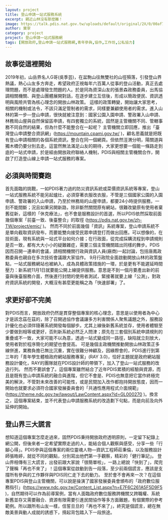 ```yaml
---
layout: project
title: 登山申請一站式服務系統
excerpt: 親近山林沒有那麼難！
image: https://talk.pdis.nat.gov.tw/uploads/default/original/2X/0/00af78663a0fe6c4be1174b28993e9d9f5ee25af.jpeg
author: 葉寧
category: project
project: 登山申請一站式服務網
tags: [開放政府,登山申請一站式服務網,青年參與,協作,工作坊,公私協力]
---
```

## 故事從這裡開始
2019年初，山岳界名人G哥(吳季芸)，在盆駒山往無雙社的山徑殞落，引發登山界熱議，熱心山友多方奔走，希望政府正視每年六百萬人從事的登山活動，真正去處理問題，而不是處理發生問題的人。於是同為資深山友的張景森政務委員，出馬協調相關機關、與登山團體展開對話，在逐步建立互信後，形成以簡政便民、資訊透明與風險共管為核心理念的開放山林政策。
這樣的政策轉變，開始讓大家思考，相關的機制或法令，不該只滿足管制者的需求，同樣要兼顧使用者的需求。進入山林的第一步—登山申請，很快就被注意到：國家公園入園申請、警政署入山申請、林務局山屋與自然保留區申請，有四套獨立的系統，固然是主管機關不同、管轄事務不同自然的結果，但為什麼不能整合在一起呢？
主管機關立即回應，推出「臺灣登山申請整合資訊網」(https://mountain.cpami.gov.tw/ )，顧名思義就是把既有登山申請相關的各個系統資訊，整合在同一個網頁。但依然涇渭分明，陽關道與獨木橋仍要分別去走。這當然無法滿足山友的期待，大家更想要一個能一條路走到底的一站式申請，於是經由開放政府聯絡人機制，PDIS與相關主管機關合作，開啟了打造登山線上申請一站式服務的專案。

## 必須與時間賽跑
首先面臨的挑戰，一如PDIS著力過的防災資訊系統或菜價資訊系統等專案，登山一站式服務系統不能另起爐灶，必須穿著衣服改衣服，不管是三個國家公園的入園申請、警政署的入山申請，乃至於林務局的山屋申請，都要24小時提供服務，一刻不能間斷；況且如果另開新路，除非斷然關閉原有網站，很難改變原有使用者棄舊從新，這樣的「休克療法」，也不會是服務設計的首選，所以PDIS依然採取前面幾個專案「前臺一致、後臺整合」的取徑 (https://pdis.nat.gov.tw/zh-TW/project/emic/ )。
然而不同於前面幾個「資訊」系統專案，登山申請系統不是單向截取資訊發布，而要能雙向接受民眾申請登打而做出回應。可以想像的，在技術面，現有系統與一站式平台如何介接；在行政面，從完成採購流程到申請規則是否一致，都有大大小小的疑難雜症，需要三個主管機關踏出同樣的舞步。PDIS因而召開一連串的會議，請相關機關行政與資訊人員(廠商)一起討論，包括唐鳳政務委員也親自在多次技術會議跟大家協作。
9月行政院全面啟動開放山林的政策盤點，一站式服務網站也被納入，成為具體政策措施的一環，於是更有不能遲延時間壓力：新系統11月1日就要能公開上線提供服務。意思是不到一個月要產出新的前臺與後臺服務介面，然後進行封閉的使用者測試，緊接著就要上線「公測」，對政府資訊系統的開發，大概沒有甚麼更能稱之為「快速部署」了。

## 求更好卻不完美
對PDIS而言，開放政府仍然是貫穿整個專案的核心理念，意思是以使用者為中心才是該念茲在茲的，除了召開過協作會議讓多方利害關係人聚焦議題之外，服務設計優化也必須伴隨著系統開發每個腳步。尤其上線後新舊系統並存，使用者體驗至少要做到相等或更好，否則新系統必然乏人問津；原先在三套個別系統申請規則的重疊或不一致，大家可能不以為意，透過一站式變成同一路徑，缺陷就立刻放大，使用者對於程序簡化的期望也會提高。
可是幾個主政機關推動開放山林政策正多線併進，業務負擔已無比沉重，實在很難分神顧及，因緣際會的，PDIS進行到第三年的「青年學生體檢政府網站服務專案」(RAY 3.0)，恰好主題就是政府網站服務設計優化，RAY的團隊就在PDIS設計師的帶領下，加入了登山一站式服務的改造行列。
	然而不要誤會了。這個專案雖然結合了近年PDIS累積的經驗與資源，而且是既有登山申請系統的融合與進階，但它不會是、PDIS也無意把它當作終極完美的解決，不管對未來改善的可能性，或是民間加入改作都抱持開放態度，因而一開始也就要求必須符合國家發展委員會的「共通性應用程式介面規範」(https://theme.ndc.gov.tw/lawout/LawContent.aspx?id=GL000270 )。換言之，這個專案結束，並不代表登山申請服務系統的改造劃下句點，而是向前及向外延伸的開始。

## 登山界三大謊言

想知道這個專案怎麼走過來，固然PDIS秉持開放政府透明原則，一定留下紀錄上網公開，但後來者一定希望實際走過的人，能結合個人觀察與感受，分享一些「行腳心得」。PDIS參與這個專案的兩位靈魂人物—資訊工程師莊秉倫，以及服務設計師張皓婷，就從不同的觀點，分別寫出他們第一手觀察，精彩的「健行筆記」。
登山界相傳有三大謊言，出發前跟大家說「很簡單啦」，一路上總說「快到了」，爬完了聲稱「再也不來了」！這個專案從啟動到告一段落，至少前兩個謊言，應該是支撐所有參與的工作夥伴與PDIS同仁走下去的動力。
至於會不會再來一次？在這個專案PDIS與登山主管機關，可以說是操演了國家發展委員會頒布的「政府數位服務指引」(https://www.ndc.gov.tw/Content_List.aspx?n=E7F6C261A5F5D9F5 )，自然期待可以作為前導案例，當有人面臨政府數位服務跨機關又跨職權、系統新舊並存又需要融合、資源有限需要引進民間協作等多方面難題，有個實際的參考範例。所以跟所有山友一樣，信誓旦旦的「再也不來了」，終究是個謊言，總在無敵美景與動人成就的誘惑下，揹起背包踏入下一段旅途。